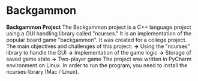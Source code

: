 # Backgammon

**Backgammon Project**
The Backgammon project is a C++ language project using a GUI handling library called "ncurses." It is an implementation of the popular board game "backgammon". It was created for a college project. The main objectives and challenges of this project:
  **->** Using the "ncurses" library to handle the GUI 
  **->** Implementation of the game logic
  **->** Storage of saved game state
  **->** Two-player game
The project was written in PyCharm environment on Linux. In order to run the program, you need to install the ncurses library (Mac / Linux). 
